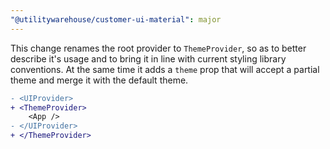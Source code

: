 ```yaml
---
"@utilitywarehouse/customer-ui-material": major
---
```


This change renames the root provider to `ThemeProvider`, so as to better describe it's usage and to bring it in line with current styling library conventions.
At the same time it adds a `theme` prop that will accept a partial theme and merge it with the default theme.

```diff
- <UIProvider>
+ <ThemeProvider>
    <App />
- </UIProvider>
+ </ThemeProvider>
```
